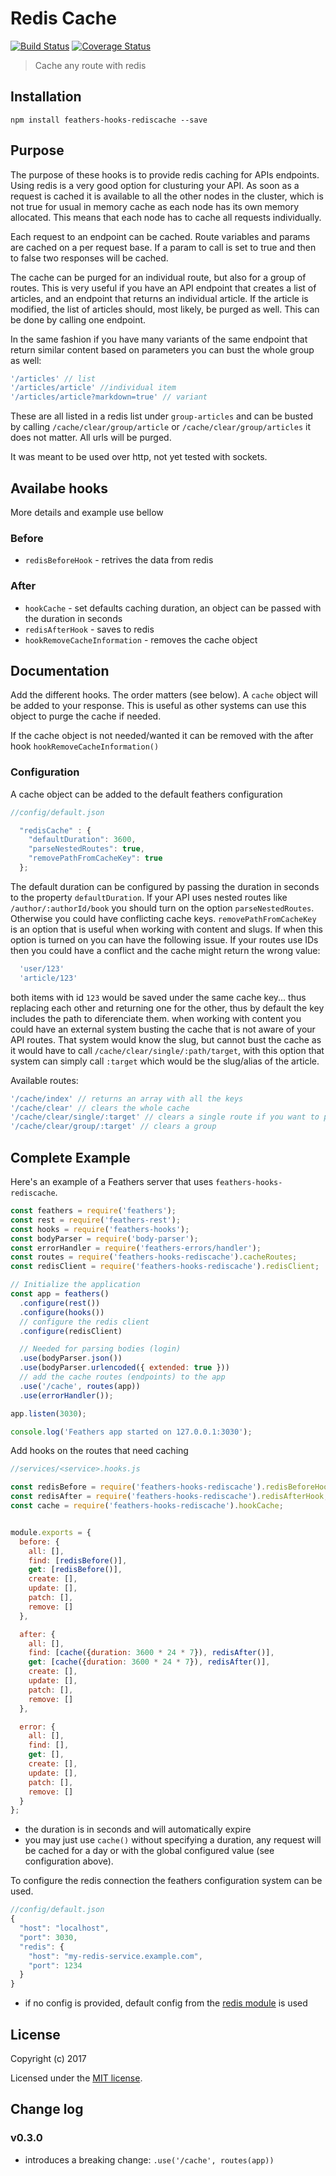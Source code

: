 # Redis Cache
[![Build Status](https://travis-ci.org/idealley/feathers-hooks-rediscache.png?branch=master)](https://travis-ci.org/idealley/feathers-hooks-rediscache)
[![Coverage Status](https://coveralls.io/repos/github/idealley/feathers-hooks-rediscache/badge.svg?branch=master)](https://coveralls.io/github/idealley/feathers-hooks-rediscache?branch=master)

> Cache any route with redis

## Installation

```
npm install feathers-hooks-rediscache --save
```

## Purpose
The purpose of these hooks is to provide redis caching for APIs endpoints. Using redis is a very good option for clusturing your API. As soon as a request is cached it is available to all the other nodes in the cluster, which is not true for usual in memory cache as each node has its own memory allocated. This means that each node has to cache all requests individually.

Each request to an endpoint can be cached. Route variables and params are cached on a per request base. If a param to call is set to true and then to false two responses will be cached.

The cache can be purged for an individual route, but also for a group of routes. This is very useful if you have an API endpoint that creates a list of articles, and an endpoint that returns an individual article. If the article is modified, the list of articles should, most likely, be purged as well. This can be done by calling one endpoint.

In the same fashion if you have many variants of the same endpoint that return similar content based on parameters you can bust the whole group as well:

```js
'/articles' // list
'/articles/article' //individual item
'/articles/article?markdown=true' // variant
```

These are all listed in a redis list under `group-articles` and can be busted by calling `/cache/clear/group/article` or `/cache/clear/group/articles` it does not matter. All urls will be purged.

It was meant to be used over http, not yet tested with sockets.

## Availabe hooks
More details and example use bellow

### Before
* `redisBeforeHook` - retrives the data from redis

### After
* `hookCache` - set defaults caching duration, an object can be passed with the duration in seconds
* `redisAfterHook` - saves to redis
* `hookRemoveCacheInformation` - removes the cache object


## Documentation
Add the different hooks. The order matters (see below). A `cache` object will be added to your response. This is useful as other systems can use this object to purge the cache if needed.

If the cache object is not needed/wanted it can be removed with the after hook `hookRemoveCacheInformation()`

### Configuration

A cache object can be added to the default feathers configuration

```js
//config/default.json

  "redisCache" : {
    "defaultDuration": 3600,
    "parseNestedRoutes": true,
    "removePathFromCacheKey": true
  };
```
The default duration can be configured by passing the duration in seconds to the property `defaultDuration`.
If your API uses nested routes like `/author/:authorId/book` you should turn on the option `parseNestedRoutes`. Otherwise you could have conflicting cache keys.
`removePathFromCacheKey` is an option that is useful when working with content and slugs. If when this option is turned on you can have the following issue. If your routes use IDs then you could have a conflict and the cache might return the wrong value:

```js
  'user/123'
  'article/123'
```

both items with id `123` would be saved under the same cache key... thus replacing each other and returning one for the other, thus by default the key includes the path to diferenciate them. when working with content you could have an external system busting the cache that is not aware of your API routes. That system would know the slug, but cannot bust the cache as it would have to call `/cache/clear/single/:path/target`, with this option that system can simply call `:target` which would be the slug/alias of the article.


Available routes:
```js
'/cache/index' // returns an array with all the keys
'/cache/clear' // clears the whole cache
'/cache/clear/single/:target' // clears a single route if you want to purge a route with params just adds them target?param=1
'/cache/clear/group/:target' // clears a group
```

## Complete Example

Here's an example of a Feathers server that uses `feathers-hooks-rediscache`.

```js
const feathers = require('feathers');
const rest = require('feathers-rest');
const hooks = require('feathers-hooks');
const bodyParser = require('body-parser');
const errorHandler = require('feathers-errors/handler');
const routes = require('feathers-hooks-rediscache').cacheRoutes;
const redisClient = require('feathers-hooks-rediscache').redisClient;

// Initialize the application
const app = feathers()
  .configure(rest())
  .configure(hooks())
  // configure the redis client
  .configure(redisClient)

  // Needed for parsing bodies (login)
  .use(bodyParser.json())
  .use(bodyParser.urlencoded({ extended: true }))
  // add the cache routes (endpoints) to the app
  .use('/cache', routes(app))
  .use(errorHandler());

app.listen(3030);

console.log('Feathers app started on 127.0.0.1:3030');
```

Add hooks on the routes that need caching
```js
//services/<service>.hooks.js

const redisBefore = require('feathers-hooks-rediscache').redisBeforeHook;
const redisAfter = require('feathers-hooks-rediscache').redisAfterHook;
const cache = require('feathers-hooks-rediscache').hookCache;


module.exports = {
  before: {
    all: [],
    find: [redisBefore()],
    get: [redisBefore()],
    create: [],
    update: [],
    patch: [],
    remove: []
  },

  after: {
    all: [],
    find: [cache({duration: 3600 * 24 * 7}), redisAfter()],
    get: [cache({duration: 3600 * 24 * 7}), redisAfter()],
    create: [],
    update: [],
    patch: [],
    remove: []
  },

  error: {
    all: [],
    find: [],
    get: [],
    create: [],
    update: [],
    patch: [],
    remove: []
  }
};
```
* the duration is in seconds and will automatically expire
* you may just use `cache()` without specifying a duration, any request will be cached for a day or with the global configured value (see configuration above).


To configure the redis connection the feathers configuration system can be used.
```js
//config/default.json
{
  "host": "localhost",
  "port": 3030,
  "redis": {
    "host": "my-redis-service.example.com",
    "port": 1234
  }
}
```
* if no config is provided, default config from the [redis module](https://github.com/NodeRedis/node_redis) is used

## License

Copyright (c) 2017

Licensed under the [MIT license](LICENSE).

## Change log

### v0.3.0
* introduces a breaking change: `.use('/cache', routes(app))`

